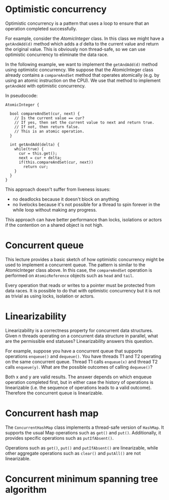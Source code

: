 # Optimistic concurrency

Optimistic concurrency is a pattern that uses a loop to ensure that an operation completed successfully.

For example, consider the *AtomicInteger* class. In this class we might have a `getAndAdd(d)` method which adds a *d* delta to the current value and return the original value. This is obviously non thread-safe, so we can use optimistic concurrency to eliminate the data race.

In the following example, we want to implement the `getAndAdd(d)` method using optimistic concurrency. We suppose that the AtomicInteger class already contains a `compareAndSet` method that operates atomically (e.g. by using an atomic instruction on the CPU). We use that method to implement `getAndAdd` with optimistic concurrency.

In pseudocode:

```
AtomicInteger {

  bool compareAndSet(cur, next) {
    // Is the current value == cur?
    // If yes, then set the current value to next and return true.
    // If not, then return false.
    // This is an atomic operation.
  }
  
  int getAndAdd(delta) {
    while(true) {
      cur = this.get();
      next = cur + delta;
      if(this.compareAndSet(cur, next))
        return cur;
    }
  }
}
```

This approach doesn't suffer from liveness issues:

* no deadlocks because it doesn't block on anything
* no livelocks because it's not possible for a thread to spin forever in the while loop without making any progress.

This approach can have better performance than locks, isolations or actors if the contention on a shared object is not high.

# Concurrent queue

This lecture provides a basic sketch of how optimistic concurrency might be used to implement a concurrent queue. The pattern is similar to the AtomicInteger class above. In this case, the `compareAndSet` operation is performed on `AtomicReference` objects such as `head` and `tail`.

Every operation that reads or writes to a pointer must be protected from data races. It is possible to do that with optimistic concurrency but it is not as trivial as using locks, isolation or actors.

# Linearizability

Linearizability is a correctness property for concurrent data structures. Given n threads operating on a concurrent data structure in parallel, what are the permissible end statuses? Linearizability answers this question.

For example, suppose you have a concurrent queue that supports operations `enqueue()` and `dequeue()`. You have threads T1 and T2 operating on the same concurrent queue. Thread T1 calls `enqueue(x)` and thread T2 calls `enqueue(y)`. What are the possible outcomes of calling `dequeue()`?

Both x and y are valid results. The answer depends on which enqueue operation completed first, but in either case the history of operations is linearizable (i.e. the sequence of operations leads to a valid outcome). Therefore the concurrent queue is linearizable.

# Concurrent hash map

The `ConcurrentHashMap` class implements a thread-safe version of `HashMap`. It supports the usual Map operations such as `get()` and `put()`. Additionally, it provides specific operations such as `putIfAbsent()`.

Operations such as `get()`, `put()` and `putIfAbsent()` are linearizable, while other aggregate operations such as `clear()` and `putAll()` are not linearizable.

# Concurrent minimum spanning tree algorithm
